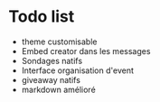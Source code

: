 # Todo list

- theme customisable
- Embed creator dans les messages
- Sondages natifs
- Interface organisation d'event
- giveaway natifs
- markdown amélioré
